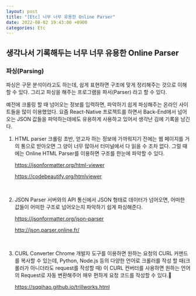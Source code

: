 ```yaml
---
layout: post
title: "[Etc] 너무 너무 유용한 Online Parser"
date: 2022-08-02 19:43:00 +0900
categories: Etc
---
```


## 생각나서 기록해두는 너무 너무 유용한 Online Parser

### 파싱(Parsing)
파싱은 구문 분석이라고도 하는데, 쉽게 표현하면 구조에 맞게 정리해주는 것으로 이해할 수 있다.
그리고 파싱을 해주는 프로그램을 파서(Parser) 라고 할 수 있다.

예전에 크롤링 할 때 넘어오는 정보를 입력하면, 파악하기 쉽게 파싱해주는 온라인 사이트들을 많이 이용했었다.
요즘 React-Native 프로젝트를 하면서 Back-End에서 넘어오는 JSON 값들을 파악하는데에도 유용하게 사용하고 있어서 생각난 김에 기록을 남긴다.

1. HTML parser
크롤링 초반, 얻고자 하는 정보에 가까워지기 전에는 웹 페이지를 거의 통으로 받아오면 그 양이 너무 많아서 터미널에서 다 읽을 수 조차 없다.
그럴 때에는 Online HTML Parser를 이용하면 구조를 한눈에 파악할 수 있다.  

    https://jsonformatter.org/html-viewer  

    https://codebeautify.org/htmlviewer  

<br/>

2. JSON Parser
서버와의 API 통신에서 JSON 형태로 데이터가 넘어오면, 어떠한 값들이 어떠한 구조로 넘어오는지 파악하기 쉽게 파싱해준다.  

    https://jsonformatter.org/json-parser  

    http://json.parser.online.fr/  

<br/>

3. CURL Converter
Chrome 개발자 도구를 이용하면 원하는 요청의 CURL 커맨드를 복사할 수 있는데, Python, Node.js 등의 다양한 언어로 크롤러를 작성 할 때(크롤러가 아니더라도 request를 작성할 때) 이 CURL 컨버터를 사용하면 원하는 언어의 Request로 자동 변환해주어 매우 편하게 요청 코드를 작성할 수 있다.🙂  

    https://sqqihao.github.io/trillworks.html